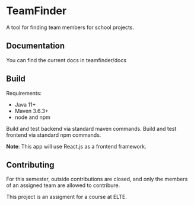 # TeamFinder
A tool for finding team members for school projects.

## Documentation

You can find the current docs in teamfinder/docs

## Build

Requirements:
 - Java 11+
 - Maven 3.6.3+
 - node and npm

Build and test backend via standard maven commands.
Build and test frontend via standard npm commands.

**Note**: This app will use React.js as a frontend framework.

## Contributing

For this semester, outside contributions are closed, and only the members of an assigned team are allowed to contribure.

This project is an assigment for a course at ELTE. 
